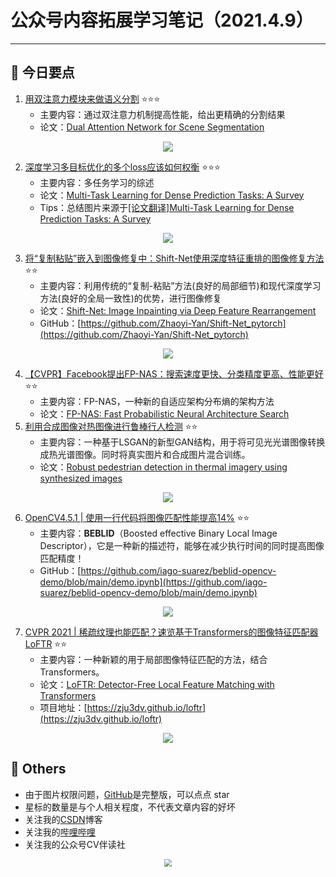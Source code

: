 # 公众号内容拓展学习笔记（2021.4.9）

------



## :paperclip:  今日要点

1. [用双注意力模块来做语义分割](https://mp.weixin.qq.com/s/WF0PbiXvOiaf-3cB1uv2xQ)         :star::star::star:
   - 主要内容：通过双注意力机制提高性能，给出更精确的分割结果
   - 论文：[Dual Attention Network for Scene Segmentation](https://arxiv.org/abs/1809.02983)

<div align=center><img src="https://mmbiz.qpic.cn/mmbiz_png/hN1l83J6PhicQu0rCV4KMib9ODQw0R6uia0yibd0x6S3NK9F5DSq0APM06pnml8zlkT5azh8oha9uJWmtI9Xc9Wkibg/640?wx_fmt=png&tp=webp&wxfrom=5&wx_lazy=1&wx_co=1" style='zoom:100%'>
</div>


2. [深度学习多目标优化的多个loss应该如何权衡](https://mp.weixin.qq.com/s/c7IOB1cF6d0XySKsw6nzvg)       :star::star::star:
   - 主要内容：多任务学习的综述
   - 论文：[Multi-Task Learning for Dense Prediction Tasks: A Survey](https://arxiv.org/pdf/2004.13379.pdf)
   - Tips：总结图片来源于[[论文翻译]Multi-Task Learning for Dense Prediction Tasks: A Survey](https://blog.csdn.net/weixin_44189610/article/details/113862785)

<div align=center><img src="https://img-blog.csdnimg.cn/20210222173935630.png?x-oss-process=image/watermark,type_ZmFuZ3poZW5naGVpdGk,shadow_10,text_aHR0cHM6Ly9ibG9nLmNzZG4ubmV0L3dlaXhpbl80NDE4OTYxMA==,size_16,color_FFFFFF,t_70" style='zoom:100%'>
</div>


3. [将“复制粘贴”嵌入到图像修复中：Shift-Net使用深度特征重排的图像修复方法](https://mp.weixin.qq.com/s/iolPwXHBMQzo89EcGu78EA)        :star::star:
   - 主要内容：利用传统的“复制-粘贴”方法(良好的局部细节)和现代深度学习方法(良好的全局一致性)的优势，进行图像修复
   - 论文：[Shift-Net: Image Inpainting via Deep Feature Rearrangement](https://arxiv.org/pdf/1801.09392.pdf)
   - GitHub：[https://github.com/Zhaoyi-Yan/Shift-Net_pytorch](https://github.com/Zhaoyi-Yan/Shift-Net_pytorch)
   

<div align=center><img src="https://mmbiz.qpic.cn/mmbiz_png/KYSDTmOVZvqgheZ1fdNs4bzGqrn9bNlmJDf3sJUURFSKF7kSzncjWnSAebPBicTV5k7FaHwbFZDaywl8cpicL1Pw/640?wx_fmt=png&tp=webp&wxfrom=5&wx_lazy=1&wx_co=1" style='zoom:100%'>
</div>

4. [【CVPR】Facebook提出FP-NAS：搜索速度更快、分类精度更高、性能更好](https://mp.weixin.qq.com/s/PLnV7UB3xhbfcda-1GqfFg)       :star::star:
   - 主要内容：FP-NAS，一种新的自适应架构分布熵的架构方法
   - 论文：[FP-NAS: Fast Probabilistic Neural Architecture Search](https://arxiv.org/abs/2011.10949)
5. [利用合成图像对热图像进行鲁棒行人检测](https://mp.weixin.qq.com/s/7jofJ0ul9KDCl1qu-hse-Q)       :star::star:
   - 主要内容：一种基于LSGAN的新型GAN结构，用于将可见光光谱图像转换成热光谱图像。同时将真实图片和合成图片混合训练。
   - 论文：[Robust pedestrian detection in thermal imagery using synthesized images](https://arxiv.org/pdf/2102.02005.pdf)

<div align=center><img src="https://mmbiz.qpic.cn/mmbiz_png/6X3LyGPcFXFFNKNbia04z2I0SPHkIR2oQ30I4Hx4SzicTJPjibvEhXUxhRCic951sZry8qyGRneE0NiaNsLXsyNGe5g/640?wx_fmt=png&tp=webp&wxfrom=5&wx_lazy=1&wx_co=1" style='zoom:100%'>
</div>

6. [OpenCV4.5.1 | 使用一行代码将图像匹配性能提高14%](https://mp.weixin.qq.com/s/XdbZ7bFunK_mkZ7JqrbOQQ)       :star::star:
   - 主要内容：**BEBLID**（Boosted effective Binary Local Image Descriptor），它是一种新的描述符，能够在减少执行时间的同时提高图像匹配精度！
   - GitHub：[https://github.com/iago-suarez/beblid-opencv-demo/blob/main/demo.ipynb](https://github.com/iago-suarez/beblid-opencv-demo/blob/main/demo.ipynb)

<div align=center><img src="https://mmbiz.qpic.cn/mmbiz_png/ABvEnMciauWvauqDtycEhiajY1yJOibCnYd9wuc1FD1zA6AsaoLMcXg7oslMghdYLeUQVibtDDDCELVTwZucjS8PAQ/640?wx_fmt=png&tp=webp&wxfrom=5&wx_lazy=1&wx_co=1" style='zoom:100%'>
</div>

7. [CVPR 2021 | 稀疏纹理也能匹配？速览基于Transformers的图像特征匹配器LoFTR](https://mp.weixin.qq.com/s/HFZoVqB6WckFb7DWqWMgpQ)       :star::star:
   - 主要内容：一种新颖的用于局部图像特征匹配的方法，结合Transformers。
   - 论文：[LoFTR: Detector-Free Local Feature Matching with Transformers](https://arxiv.org/abs/2104.00680)
   - 项目地址：[https://zju3dv.github.io/loftr](https://zju3dv.github.io/loftr)

<div align=center><img src="https://mmbiz.qpic.cn/mmbiz_png/RkDHyHvXvJ4iacD33LiaXgnrZcjEE1DmBLFN4mP66zhRYM6zYuazg9L0jcJB3YiabG07d8pdm0sgibAgLvG9wp66UA/640?wx_fmt=png&tp=webp&wxfrom=5&wx_lazy=1&wx_co=1" style='zoom:100%'>
</div>



## :paperclip:  Others

- 由于图片权限问题，[GitHub](https://github.com/xiaoxuebajie/dairly_learning)是完整版，可以点点 star
- 星标的数量是与个人相关程度，不代表文章内容的好坏
- 关注我的[CSDN](https://mp.csdn.net/console/article)博客
- 关注我的[哔哩哔哩](https://space.bilibili.com/424394389?spm_id_from=333.788.b_765f7570696e666f.1)
- 关注我的公众号CV伴读社

<div align=center><img src="https://img-blog.csdnimg.cn/202005031406335.jpg" style='zoom:80%'>
</div>